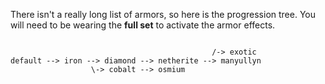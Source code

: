 There isn't a really long list of armors, so here is the progression tree. You will need to be wearing the **full set** to activate the armor effects.

```

                                             /-> exotic
default --> iron --> diamond --> netherite --> manyullyn
                  \-> cobalt --> osmium

```